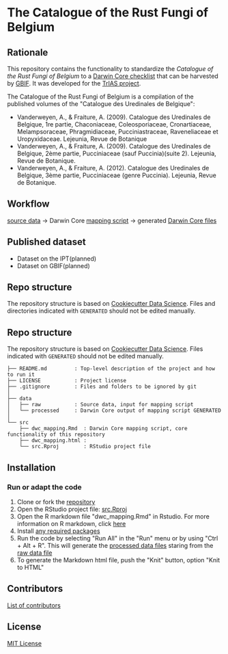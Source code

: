 # The Catalogue of the Rust Fungi of Belgium


## Rationale

This repository contains the functionality to standardize the _Catalogue of the Rust Fungi of Belgium_ to a [Darwin Core checklist](https://www.gbif.org/dataset-classes) that can be harvested by [GBIF](http://www.gbif.org). It was developed for the [TrIAS project](http://trias-project.be).

The Catalogue of the Rust Fungi of Belgium is a compilation of the published volumes of the "Catalogue des Uredinales de Belgique":

* Vanderweyen, A., & Fraiture, A. (2009). Catalogue des Uredinales de Belgique, 1re partie, Chaconiaceae, Coleosporiaceae, Cronartiaceae, Melampsoraceae, Phragmidiaceae, Pucciniastraceae, Raveneliaceae et Uropyxidaceae. Lejeunia, Revue de Botanique
* Vanderweyen, A., & Fraiture, A. (2009). Catalogue des Uredinales de Belgique, 2ème partie, Pucciniaceae (sauf Puccinia)(suite 2). Lejeunia, Revue de Botanique.
* Vanderweyen, A., & Fraiture, A. (2012). Catalogue des Uredinales de Belgique, 3ème partie, Pucciniaceae (genre Puccinia). Lejeunia, Revue de Botanique.

## Workflow

[source data](https://github.com/trias-project/uredinales-belgium-checklist/blob/master/data/raw) → Darwin Core [mapping script](http://trias-project.github.io/uredinales-belgium-checklist/dwc_mapping.html) → generated [Darwin Core files](https://github.com/trias-project/uredinales-belgium-checklist/blob/master/data/processed)


## Published dataset

* Dataset on the IPT(planned)
* Dataset on GBIF(planned)

## Repo structure

The repository structure is based on [Cookiecutter Data Science](http://drivendata.github.io/cookiecutter-data-science/). Files and directories indicated with `GENERATED` should not be edited manually.


## Repo structure

The repository structure is based on [Cookiecutter Data Science](http://drivendata.github.io/cookiecutter-data-science/). Files indicated with `GENERATED` should not be edited manually.

```
├── README.md         : Top-level description of the project and how to run it
├── LICENSE           : Project license
├── .gitignore        : Files and folders to be ignored by git
│
├── data
│   ├── raw           : Source data, input for mapping script
│   └── processed     : Darwin Core output of mapping script GENERATED
│
└── src
    ├── dwc_mapping.Rmd  : Darwin Core mapping script, core functionality of this repository
    ├── dwc_mapping.html :  
    └── src.Rproj        : RStudio project file
```

## Installation

### Run or adapt the code

1. Clone or fork the [repository](https://github.com/trias-project/uredinales-belgium-checklist)
2. Open the RStudio project file: [src.Rproj](src/src.Rproj)
3. Open the R markdown file "dwc_mapping.Rmd" in Rstudio. For more information on R markdown, click [here](https://rmarkdown.rstudio.com/)
4. Install [any required packages](src/dwc_mapping.Rmd#setup)
5. Run the code by selecting "Run All" in the "Run" menu or by using "Ctrl + Alt + R". This will generate the [processed data files](data/processed) staring from the [raw data file](data/raw)
6. To generate the Markdown html file, push the "Knit" button, option "Knit to HTML"

## Contributors

[List of contributors](https://github.com/trias-project/uredinales-belgium-checklist/contributors)

## License

[MIT License](LICENSE)
